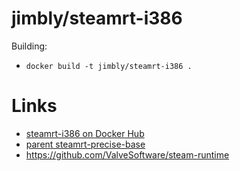 jimbly/steamrt-i386
===========================

Building:
* `docker build -t jimbly/steamrt-i386 .`

Links
=====
* [steamrt-i386 on Docker Hub](https://hub.docker.com/r/jimbly/steamrt-i386/)
* [parent steamrt-precise-base](https://github.com/Jimbly/steam-runtime-docker/tree/master/steamrt-precise-base)
* https://github.com/ValveSoftware/steam-runtime
